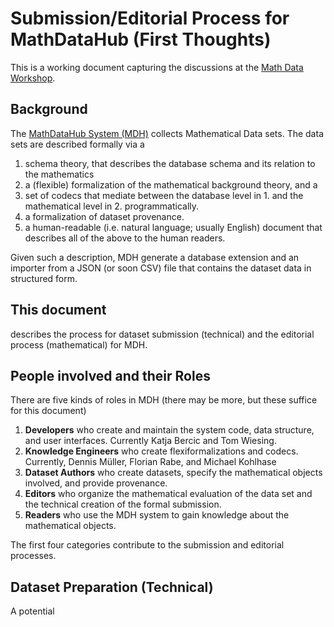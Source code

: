 # Submission/Editorial Process for MathDataHub (First Thoughts)

This is a working document capturing the discussions at the [Math Data Workshop](https://opendreamkit.org/2019/08/17/WorkshopOnDataInMathematics/). 

## Background
The [MathDataHub System (MDH)](htp://mdhalpha.mathhub.info) collects Mathematical Data sets. The data sets are described formally via a

1.  schema theory, that describes the database schema and its relation to the mathematics
2. a (flexible) formalization of the mathematical background theory, and a 
3. set of codecs that mediate between the database level in 1. and the mathematical level in 2. programmatically.
4. a formalization of dataset provenance.
5. a human-readable (i.e. natural language; usually English) document that describes all of the above to the human readers. 

Given such a description, MDH generate a database extension and an importer from a JSON (or soon CSV) file that contains the dataset data in structured form. 

## This document 
describes the process for dataset submission (technical) and the editorial process (mathematical) for MDH.

## People involved and their Roles

There are five kinds of roles in MDH (there may be more, but these suffice for this document)

1. **Developers** who create and maintain the system code, data structure, and user interfaces. Currently Katja Bercic and Tom Wiesing.
2. **Knowledge Engineers** who create flexiformalizations and codecs. Currently, Dennis Müller, Florian Rabe, and Michael Kohlhase
3. **Dataset Authors** who create datasets, specify the mathematical objects involved, and provide provenance.
4. **Editors** who organize the mathematical evaluation of the data set and the technical creation of the formal submission. 
5. **Readers** who use the MDH system to gain knowledge about the mathematical objects. 

The first four categories contribute to the submission and editorial processes. 

## Dataset Preparation (Technical)

A potential 

<!--  LocalWords:  formalization Bercic flexiformalizations
 -->
